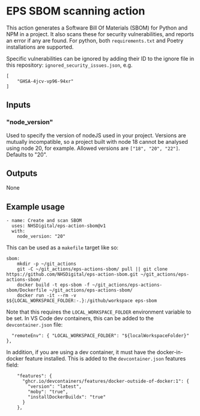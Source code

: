 # EPS SBOM scanning action

This action generates a Software Bill Of Materials (SBOM) for Python and NPM in a project. It also scans these for security vulnerabilities, and reports an error if any are found. For python, both `requirements.txt` and Poetry installations are supported.

Specific vulnerabilities can be ignored by adding their ID to the ignore file in this repository: `ignored_security_issues.json`, e.g.
```
[
	"GHSA-4jcv-vp96-94xr"
]
```

## Inputs

### "node_version"

Used to specify the version of nodeJS used in your project. Versions are mutually incompatible, so a project built with node 18 cannot be analysed using node 20, for example. Allowed versions are `["18", "20", "22"]`. Defaults to "20".

## Outputs

None

## Example usage

```
- name: Create and scan SBOM
  uses: NHSDigital/eps-action-sbom@v1
  with:
	node_version: "20"
```

This can be used as a `makefile` target like so:
```
sbom:
	mkdir -p ~/git_actions
	git -C ~/git_actions/eps-actions-sbom/ pull || git clone https://github.com/NHSDigital/eps-action-sbom.git ~/git_actions/eps-actions-sbom/
	docker build -t eps-sbom -f ~/git_actions/eps-actions-sbom/Dockerfile ~/git_actions/eps-actions-sbom/
	docker run -it --rm -v $${LOCAL_WORKSPACE_FOLDER:-.}:/github/workspace eps-sbom
```
Note that this requires the `LOCAL_WORKSPACE_FOLDER` environment variable to be set. In VS Code dev containers, this can be added to the `devcontainer.json` file:
```
  "remoteEnv": { "LOCAL_WORKSPACE_FOLDER": "${localWorkspaceFolder}" },
```
In addition, if you are using a dev container, it must have the docker-in-docker feature installed. This is added to the `devcontainer.json` features field:
```
    "features": {
      "ghcr.io/devcontainers/features/docker-outside-of-docker:1": {
        "version": "latest",
        "moby": "true",
        "installDockerBuildx": "true"
      }
    },
```

